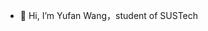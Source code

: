 - 👋 Hi, I’m Yufan Wang，student of SUSTech



<!---
Fange12306/Fange12306 is a ✨ special ✨ repository because its `README.md` (this file) appears on your GitHub profile.
You can click the Preview link to take a look at your changes.
--->
